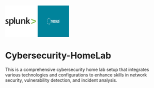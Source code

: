 <p>
  <img src="images/splunk-logo.png" width="100" height="100">
  <img src="images/logo-nessus.png" width="100" height="100"/>
</p>

# Cybersecurity-HomeLab
This is a comprehensive cybersecurity home lab setup that integrates various technologies and configurations to enhance skills in network security, vulnerability detection, and incident analysis. 
